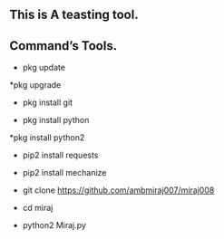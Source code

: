 ## This is A teasting tool.

## Command’s Tools.

* pkg update

*pkg upgrade

* pkg install git

* pkg install python

*pkg install python2

* pip2 install requests

* pip2 install mechanize

* git clone https://github.com/ambmiraj007/miraj008

* cd miraj

* python2 Miraj.py



